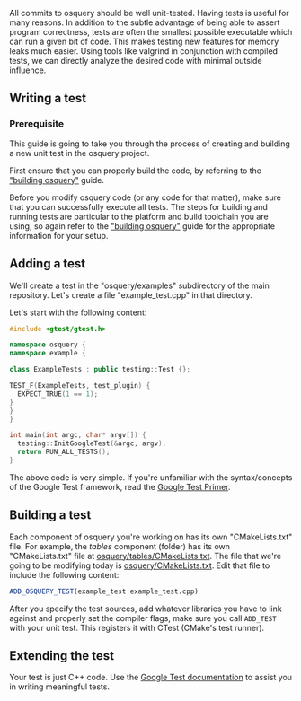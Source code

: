 All commits to osquery should be well unit-tested. Having tests is useful for many reasons. In addition to the subtle advantage of being able to assert program correctness, tests are often the smallest possible executable which can run a given bit of code. This makes testing new features for memory leaks much easier. Using tools like valgrind in conjunction with compiled tests, we can directly analyze the desired code with minimal outside influence.

## Writing a test

### Prerequisite

This guide is going to take you through the process of creating and building a new unit test in the osquery project.

First ensure that you can properly build the code, by referring to the ["building osquery"](building.md) guide.

Before you modify osquery code (or any code for that matter), make sure that you can successfully execute all tests. The steps for building and running tests are particular to the platform and build toolchain you are using, so again refer to the ["building osquery"](building.md) guide for the appropriate information for your setup.

## Adding a test

We'll create a test in the "osquery/examples" subdirectory of the main repository. Let's create a file "example_test.cpp" in that directory.

Let's start with the following content:

```cpp
#include <gtest/gtest.h>

namespace osquery {
namespace example {

class ExampleTests : public testing::Test {};

TEST_F(ExampleTests, test_plugin) {
  EXPECT_TRUE(1 == 1);
}
}
}

int main(int argc, char* argv[]) {
  testing::InitGoogleTest(&argc, argv);
  return RUN_ALL_TESTS();
}
```

The above code is very simple. If you're unfamiliar with the syntax/concepts of the Google Test framework, read the [Google Test Primer](https://github.com/google/googletest/blob/master/googletest/docs/primer.md#basic-concepts).

## Building a test

Each component of osquery you're working on has its own "CMakeLists.txt" file. For example, the _tables_ component (folder) has its own "CMakeLists.txt" file at [osquery/tables/CMakeLists.txt](https://github.com/osquery/osquery/blob/master/osquery/tables/CMakeLists.txt). The file that we're going to be modifying today is [osquery/CMakeLists.txt](https://github.com/osquery/osquery/tree/master/osquery/CMakeLists.txt). Edit that file to include the following content:

```CMake
ADD_OSQUERY_TEST(example_test example_test.cpp)
```

After you specify the test sources, add whatever libraries you have to link against and properly set the compiler flags, make sure you call `ADD_TEST` with your unit test. This registers it with CTest (CMake's test runner).

## Extending the test

Your test is just C++ code. Use the [Google Test documentation](https://github.com/google/googletest/blob/master/googletest/docs/primer.md#assertions) to assist you in writing meaningful tests.
